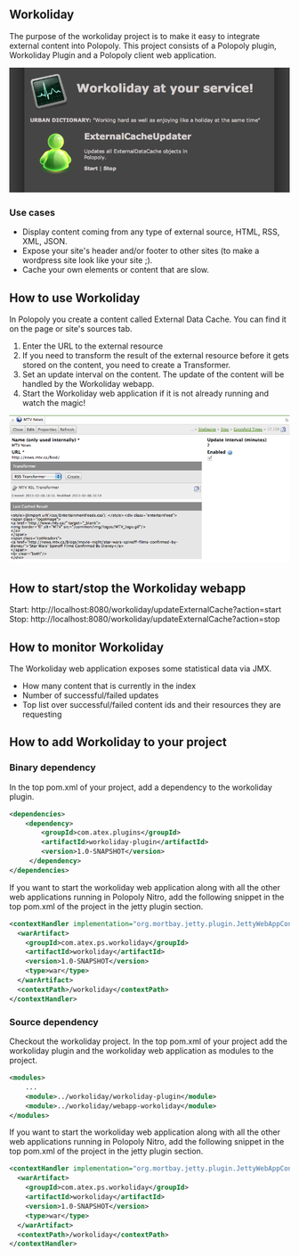 ## Workoliday
The purpose of the workoliday project is to make it easy to integrate external content into Polopoly.
This project consists of a Polopoly plugin, Workoliday Plugin and a Polopoly client web application.

![workoliday](https://github.com/polopolyps/workoliday/raw/master/workoliday-plugin/src/docs/screenshots/workoliday.png "Workoliday")


### Use cases 
* Display content coming from any type of external source, HTML, RSS, XML, JSON. 
* Expose your site's header and/or footer to other sites (to make a wordpress site look like your site ;).
* Cache your own elements or content that are slow.

## How to use Workoliday
In Polopoly you create a content called External Data Cache. You can find it on the page or site's sources tab.

1. Enter the URL to the external resource
2. If you need to transform the result of the external resource before it gets stored on the content, you need to create a Transformer.
3. Set an update interval on the content. The update of the content will be handled by the Workoliday webapp.
4. Start the Workoliday web application if it is not already running and watch the magic! 

![workoliday](https://github.com/polopolyps/workoliday/raw/master/workoliday-plugin/src/docs/screenshots/workoliday-plugin.png "Workoliday")

## How to start/stop the Workoliday webapp
Start: http://localhost:8080/workoliday/updateExternalCache?action=start
Stop: http://localhost:8080/workoliday/updateExternalCache?action=stop

## How to monitor Workoliday
The Workoliday web application exposes some statistical data via JMX. 
* How many content that is currently in the index
* Number of successful/failed updates
* Top list over successful/failed content ids and their resources they are requesting

## How to add Workoliday to your project

### Binary dependency
In the top pom.xml of your project, add a dependency to the workoliday plugin.
```xml
<dependencies>
    <dependency>
        <groupId>com.atex.plugins</groupId>
        <artifactId>workoliday-plugin</artifactId>
        <version>1.0-SNAPSHOT</version>
     </dependency>
</dependencies>
```
If you want to start the workoliday web application along with all the other web applications running in Polopoly Nitro, add the following snippet in the top pom.xml of the project in the jetty plugin section.
```xml
<contextHandler implementation="org.mortbay.jetty.plugin.JettyWebAppContext">
  <warArtifact>
    <groupId>com.atex.ps.workoliday</groupId>
    <artifactId>workoliday</artifactId>
    <version>1.0-SNAPSHOT</version>
    <type>war</type>
  </warArtifact>
  <contextPath>/workoliday</contextPath>
</contextHandler>
```
### Source dependency
Checkout the workoliday project. In the top pom.xml of your project add the workoliday plugin and the workoliday web application as 
modules to the project.
```xml
<modules>
    ...
    <module>../workoliday/workoliday-plugin</module>
    <module>../workoliday/webapp-workoliday</module>
</modules>
```
If you want to start the workoliday web application along with all the other web applications running in Polopoly Nitro, add the following snippet in the top pom.xml of the project in the jetty plugin section.
```xml
<contextHandler implementation="org.mortbay.jetty.plugin.JettyWebAppContext">
  <warArtifact>
    <groupId>com.atex.ps.workoliday</groupId>
    <artifactId>workoliday</artifactId>
    <version>1.0-SNAPSHOT</version>
    <type>war</type>
  </warArtifact>
  <contextPath>/workoliday</contextPath>
</contextHandler>
```